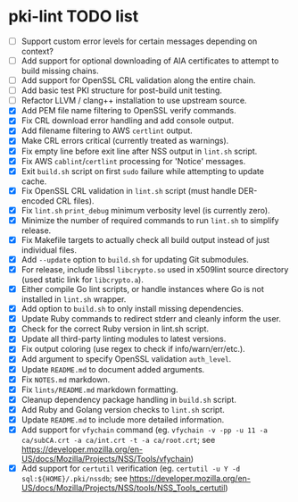 # pki-lint TODO list

- [ ] Support custom error levels for certain messages depending on context?
- [ ] Add support for optional downloading of AIA certificates to attempt to build missing chains.
- [ ] Add support for OpenSSL CRL validation along the entire chain.
- [ ] Add basic test PKI structure for post-build unit testing.
- [ ] Refactor LLVM / clang++ installation to use upstream source.
- [x] Add PEM file name filtering to OpenSSL verify commands.
- [x] Fix CRL download error handling and add console output.
- [x] Add filename filtering to AWS ```certlint``` output.
- [x] Make CRL errors critical (currently treated as warnings).
- [x] Fix empty line before exit line after NSS output in ```lint.sh``` script.
- [x] Fix AWS ```cablint```/```certlint``` processing for 'Notice' messages.
- [x] Exit ```build.sh``` script on first ```sudo``` failure while attempting to update cache.
- [x] Fix OpenSSL CRL validation in ```lint.sh``` script (must handle DER-encoded CRL files).
- [x] Fix ```lint.sh``` ```print_debug``` minimum verbosity level (is currently zero).
- [x] Minimize the number of required commands to run ```lint.sh``` to simplify release.
- [x] Fix Makefile targets to actually check all build output instead of just individual files.
- [x] Add ```--update``` option to ```build.sh``` for updating Git submodules.
- [x] For release, include libssl ```libcrypto.so``` used in x509lint source directory (used static link for ```libcrypto.a```).
- [x] Either compile Go lint scripts, or handle instances where Go is not installed in ```lint.sh``` wrapper.
- [x] Add option to ```build.sh``` to only install missing dependencies.
- [x] Update Ruby commands to redirect stderr and cleanly inform the user.
- [x] Check for the correct Ruby version in lint.sh script.
- [x] Update all third-party linting modules to latest versions.
- [x] Fix output coloring (use regex to check if info/warn/err/etc.).
- [x] Add argument to specify OpenSSL validation ```auth_level```.
- [x] Update ```README.md``` to document added arguments.
- [x] Fix ```NOTES.md``` markdown.
- [x] Fix ```lints/README.md``` markdown formatting.
- [x] Cleanup dependency package handling in ```build.sh``` script.
- [x] Add Ruby and Golang version checks to ```lint.sh``` script.
- [x] Update ```README.md``` to include more detailed information.
- [x] Add support for ```vfychain``` command (eg. ```vfychain -v -pp -u 11 -a ca/subCA.crt -a ca/int.crt -t -a ca/root.crt```; see https://developer.mozilla.org/en-US/docs/Mozilla/Projects/NSS/Tools/vfychain)
- [x] Add support for ```certutil``` verification (eg. ```certutil -u Y -d sql:${HOME}/.pki/nssdb```; see https://developer.mozilla.org/en-US/docs/Mozilla/Projects/NSS/tools/NSS_Tools_certutil)
